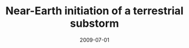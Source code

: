 ---
title: "Near-Earth initiation of a terrestrial substorm"
collection: publications
permalink: /publication/2009-07-01-Rae_b
excerpt: ' '
date: 2009-07-01
venue: 'Journal of Geophysical Research: Space Physics'
paperurl: 'https://doi.org/10.1029/2008JA013771'
citation: 'Rae, I. J., Mann, I. R., Angelopoulos, V., Murphy, K. R., Milling, D. K., Kale, A., et al. (2009). Near-Earth initiation of a terrestrial substorm. Journal of Geophysical Research: Space Physics, 114(7), 1-9. '
---